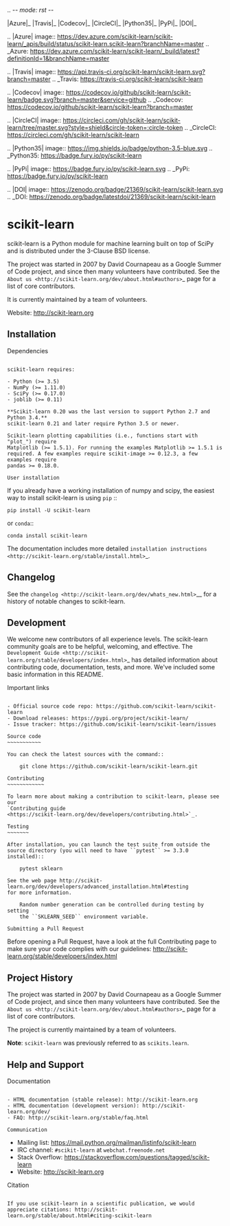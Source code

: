 .. -*- mode: rst -*-

|Azure|_ |Travis|_ |Codecov|_ |CircleCI|_ |Python35|_ |PyPi|_ |DOI|_

.. |Azure| image:: https://dev.azure.com/scikit-learn/scikit-learn/_apis/build/status/scikit-learn.scikit-learn?branchName=master
.. _Azure: https://dev.azure.com/scikit-learn/scikit-learn/_build/latest?definitionId=1&branchName=master

.. |Travis| image:: https://api.travis-ci.org/scikit-learn/scikit-learn.svg?branch=master
.. _Travis: https://travis-ci.org/scikit-learn/scikit-learn

.. |Codecov| image:: https://codecov.io/github/scikit-learn/scikit-learn/badge.svg?branch=master&service=github
.. _Codecov: https://codecov.io/github/scikit-learn/scikit-learn?branch=master

.. |CircleCI| image:: https://circleci.com/gh/scikit-learn/scikit-learn/tree/master.svg?style=shield&circle-token=:circle-token
.. _CircleCI: https://circleci.com/gh/scikit-learn/scikit-learn

.. |Python35| image:: https://img.shields.io/badge/python-3.5-blue.svg
.. _Python35: https://badge.fury.io/py/scikit-learn

.. |PyPi| image:: https://badge.fury.io/py/scikit-learn.svg
.. _PyPi: https://badge.fury.io/py/scikit-learn

.. |DOI| image:: https://zenodo.org/badge/21369/scikit-learn/scikit-learn.svg
.. _DOI: https://zenodo.org/badge/latestdoi/21369/scikit-learn/scikit-learn

scikit-learn
============

scikit-learn is a Python module for machine learning built on top of
SciPy and is distributed under the 3-Clause BSD license.

The project was started in 2007 by David Cournapeau as a Google Summer
of Code project, and since then many volunteers have contributed. See
the `About us <http://scikit-learn.org/dev/about.html#authors>`_ page
for a list of core contributors.

It is currently maintained by a team of volunteers.

Website: http://scikit-learn.org


Installation
------------

Dependencies
~~~~~~~~~~~~

scikit-learn requires:

- Python (>= 3.5)
- NumPy (>= 1.11.0)
- SciPy (>= 0.17.0)
- joblib (>= 0.11)

**Scikit-learn 0.20 was the last version to support Python 2.7 and Python 3.4.**
scikit-learn 0.21 and later require Python 3.5 or newer.

Scikit-learn plotting capabilities (i.e., functions start with "plot_") require
Matplotlib (>= 1.5.1). For running the examples Matplotlib >= 1.5.1 is
required. A few examples require scikit-image >= 0.12.3, a few examples require
pandas >= 0.18.0.

User installation
~~~~~~~~~~~~~~~~~

If you already have a working installation of numpy and scipy,
the easiest way to install scikit-learn is using ``pip``   ::

    pip install -U scikit-learn

or ``conda``::

    conda install scikit-learn

The documentation includes more detailed `installation instructions <http://scikit-learn.org/stable/install.html>`_.


Changelog
---------

See the `changelog <http://scikit-learn.org/dev/whats_new.html>`__
for a history of notable changes to scikit-learn.

Development
-----------

We welcome new contributors of all experience levels. The scikit-learn
community goals are to be helpful, welcoming, and effective. The
`Development Guide <http://scikit-learn.org/stable/developers/index.html>`_
has detailed information about contributing code, documentation, tests, and
more. We've included some basic information in this README.

Important links
~~~~~~~~~~~~~~~

- Official source code repo: https://github.com/scikit-learn/scikit-learn
- Download releases: https://pypi.org/project/scikit-learn/
- Issue tracker: https://github.com/scikit-learn/scikit-learn/issues

Source code
~~~~~~~~~~~

You can check the latest sources with the command::

    git clone https://github.com/scikit-learn/scikit-learn.git

Contributing
~~~~~~~~~~~~

To learn more about making a contribution to scikit-learn, please see our
`Contributing guide
<https://scikit-learn.org/dev/developers/contributing.html>`_.

Testing
~~~~~~~

After installation, you can launch the test suite from outside the
source directory (you will need to have ``pytest`` >= 3.3.0 installed)::

    pytest sklearn

See the web page http://scikit-learn.org/dev/developers/advanced_installation.html#testing
for more information.

    Random number generation can be controlled during testing by setting
    the ``SKLEARN_SEED`` environment variable.

Submitting a Pull Request
~~~~~~~~~~~~~~~~~~~~~~~~~

Before opening a Pull Request, have a look at the
full Contributing page to make sure your code complies
with our guidelines: http://scikit-learn.org/stable/developers/index.html


Project History
---------------

The project was started in 2007 by David Cournapeau as a Google Summer
of Code project, and since then many volunteers have contributed. See
the  `About us <http://scikit-learn.org/dev/about.html#authors>`_ page
for a list of core contributors.

The project is currently maintained by a team of volunteers.

**Note**: `scikit-learn` was previously referred to as `scikits.learn`.


Help and Support
----------------

Documentation
~~~~~~~~~~~~~

- HTML documentation (stable release): http://scikit-learn.org
- HTML documentation (development version): http://scikit-learn.org/dev/
- FAQ: http://scikit-learn.org/stable/faq.html

Communication
~~~~~~~~~~~~~

- Mailing list: https://mail.python.org/mailman/listinfo/scikit-learn
- IRC channel: ``#scikit-learn`` at ``webchat.freenode.net``
- Stack Overflow: https://stackoverflow.com/questions/tagged/scikit-learn
- Website: http://scikit-learn.org

Citation
~~~~~~~~

If you use scikit-learn in a scientific publication, we would appreciate citations: http://scikit-learn.org/stable/about.html#citing-scikit-learn

